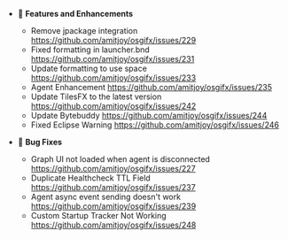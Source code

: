 - 🚀 **Features and Enhancements**

	- Remove jpackage integration https://github.com/amitjoy/osgifx/issues/229
	- Fixed formatting in launcher.bnd https://github.com/amitjoy/osgifx/issues/231
	- Update formatting to use space https://github.com/amitjoy/osgifx/issues/233
	- Agent Enhancement https://github.com/amitjoy/osgifx/issues/235
	- Update TilesFX to the latest version https://github.com/amitjoy/osgifx/issues/242
	- Update Bytebuddy https://github.com/amitjoy/osgifx/issues/244
	- Fixed Eclipse Warning https://github.com/amitjoy/osgifx/issues/246

- 🐞 **Bug Fixes**

	- Graph UI not loaded when agent is disconnected https://github.com/amitjoy/osgifx/issues/227
	- Duplicate Healthcheck TTL Field https://github.com/amitjoy/osgifx/issues/237
	- Agent async event sending doesn't work https://github.com/amitjoy/osgifx/issues/239
	- Custom Startup Tracker Not Working https://github.com/amitjoy/osgifx/issues/248